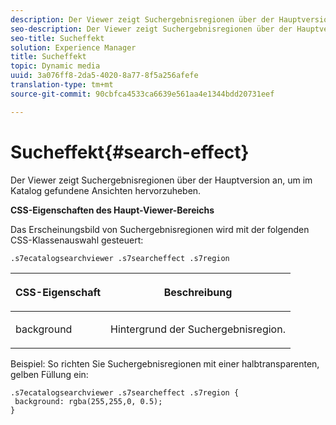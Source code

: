 ```yaml
---
description: Der Viewer zeigt Suchergebnisregionen über der Hauptversion an, um im Ansicht gefundene Wörter oder Ausdrücke hervorzuheben.
seo-description: Der Viewer zeigt Suchergebnisregionen über der Hauptversion an, um im Katalog gefundene Ansichten hervorzuheben.
seo-title: Sucheffekt
solution: Experience Manager
title: Sucheffekt
topic: Dynamic media
uuid: 3a076ff8-2da5-4020-8a77-8f5a256afefe
translation-type: tm+mt
source-git-commit: 90cbfca4533ca6639e561aa4e1344bdd20731eef

---
```



# Sucheffekt{#search-effect}

Der Viewer zeigt Suchergebnisregionen über der Hauptversion an, um im Katalog gefundene Ansichten hervorzuheben.

<!--<a id="section_061E550C1C1D4DB2BD663A898895B38C"></a>-->

**CSS-Eigenschaften des Haupt-Viewer-Bereichs**

Das Erscheinungsbild von Suchergebnisregionen wird mit der folgenden CSS-Klassenauswahl gesteuert:

`.s7ecatalogsearchviewer .s7searcheffect .s7region`

<table id="table_94EE3F5BBE4547C0B4943471CEE7EDE4"> 
 <thead> 
  <tr> 
   <th colname="col1" class="entry"> <p> CSS-Eigenschaft </p> </th> 
   <th colname="col2" class="entry"> <p>Beschreibung </p> </th> 
  </tr> 
 </thead>
 <tbody> 
  <tr> 
   <td colname="col1"> <p> <span class="codeph"> background </span> </p> </td> 
   <td colname="col2"> <p>Hintergrund der Suchergebnisregion. </p> </td> 
  </tr> 
 </tbody> 
</table>

Beispiel: So richten Sie Suchergebnisregionen mit einer halbtransparenten, gelben Füllung ein:

```
.s7ecatalogsearchviewer .s7searcheffect .s7region { 
 background: rgba(255,255,0, 0.5); 
}
```


